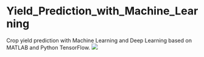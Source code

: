 # Yield_Prediction_with_Machine_Learning
Crop yield prediction with Machine Learning and Deep Learning based on MATLAB and Python TensorFlow.
![](https://img.shields.io/badge/License-MPL%202.0-blue)
